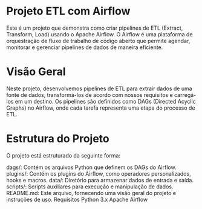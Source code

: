 # Projeto ETL com Airflow
Este é um projeto que demonstra como criar pipelines de ETL (Extract, Transform, Load) usando o Apache Airflow. O Airflow é uma plataforma de orquestração de fluxo de trabalho de código aberto que permite agendar, monitorar e gerenciar pipelines de dados de maneira eficiente.

# Visão Geral
Neste projeto, desenvolvemos pipelines de ETL para extrair dados de uma fonte de dados, transformá-los de acordo com nossos requisitos e carregá-los em um destino. Os pipelines são definidos como DAGs (Directed Acyclic Graphs) no Airflow, onde cada tarefa representa uma etapa do processo de ETL.

# Estrutura do Projeto
O projeto está estruturado da seguinte forma:

dags/: Contém os arquivos Python que definem os DAGs do Airflow.
plugins/: Contém os plugins do Airflow, como operadores personalizados, hooks e macros.
data/: Diretório para armazenar dados de entrada e saída.
scripts/: Scripts auxiliares para execução e manipulação de dados.
README.md: Este arquivo, fornecendo uma visão geral do projeto e instruções de uso.
Requisitos
Python 3.x
Apache Airflow
